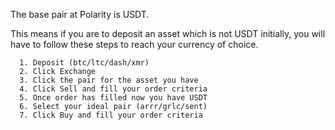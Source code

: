 The base pair at Polarity is USDT.

This means if you are to deposit an asset which is not USDT initially,
you will have to follow these steps to reach your currency of choice.

      1. Deposit (btc/ltc/dash/xmr)
      2. Click Exchange
      3. Click the pair for the asset you have
      4. Click Sell and fill your order criteria
      5. Once order has filled now you have USDT
      6. Select your ideal pair (arrr/grlc/sent)
      7. Click Buy and fill your order criteria
      
